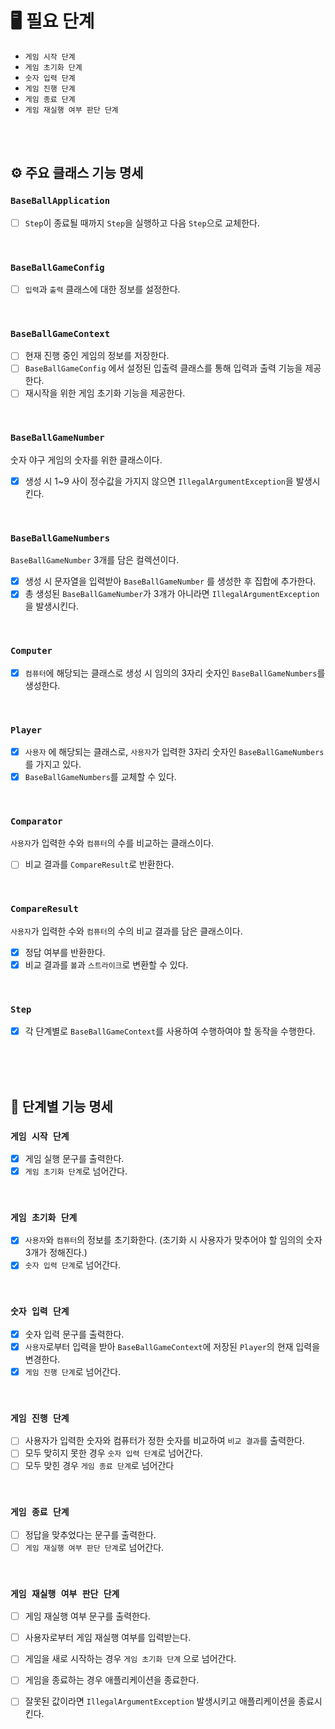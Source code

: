 
# 🖥 필요 단계
- `게임 시작 단계`
- `게임 초기화 단계`
- `숫자 입력 단계`
- `게임 진행 단계`
- `게임 종료 단계`
- `게임 재실행 여부 판단 단계`

<br> 
<br>

## ⚙️ 주요 클래스 기능 명세

### `BaseBallApplication`
- [ ] `Step`이 종료될 때까지 `Step`을 실행하고 다음 `Step`으로 교체한다.

<br>

### `BaseBallGameConfig`
- [ ] `입력`과 `출력` 클래스에 대한 정보를 설정한다.

<br>

### `BaseBallGameContext`
- [ ] 현재 진행 중인 게임의 정보를 저장한다.
- [ ] `BaseBallGameConfig` 에서 설정된 입출력 클래스를 통해 입력과 출력 기능을 제공한다.
- [ ] 재시작을 위한 게임 초기화 기능을 제공한다.

<br>

### `BaseBallGameNumber`
숫자 야구 게임의 숫자를 위한 클래스이다.
- [X] 생성 시 1~9 사이 정수값을 가지지 않으면 `IllegalArgumentException`을 발생시킨다.

<br>

### `BaseBallGameNumbers`
`BaseBallGameNumber` 3개를 담은 컬렉션이다.
- [X] 생성 시 문자열을 입력받아 `BaseBallGameNumber` 를 생성한 후 집합에 추가한다.
- [X] 총 생성된 `BaseBallGameNumber`가 3개가 아니라면 `IllegalArgumentException`을 발생시킨다.

<br> 

### `Computer`
- [X] `컴퓨터`에 해당되는 클래스로 생성 시 임의의 3자리 숫자인 `BaseBallGameNumbers`를 생성한다.

<br>

### `Player`
- [X] `사용자` 에 해당되는 클래스로, `사용자`가 입력한 3자리 숫자인 `BaseBallGameNumbers`를 가지고 있다.
- [X] `BaseBallGameNumbers`를 교체할 수 있다.

<br>

### `Comparator`
`사용자`가 입력한 수와 `컴퓨터`의 수를 비교하는 클래스이다.
- [ ] 비교 결과를 `CompareResult`로 반환한다.

<br>

### `CompareResult`
`사용자`가 입력한 수와 `컴퓨터`의 수의 비교 결과를 담은 클래스이다.
- [X] 정답 여부를 반환한다.
- [X] 비교 결과를 `볼`과 `스트라이크`로 변환할 수 있다.

<br>

### `Step`
- [X] 각 단계별로 `BaseBallGameContext`를 사용하여 수행하여야 할 동작을 수행한다.

<br> <br> <br>

## 🎯 단계별 기능 명세

### `게임 시작 단계`
- [X] 게임 실행 문구를 출력한다.
- [X] `게임 초기화 단계`로 넘어간다.

<br>

### `게임 초기화 단계`
- [X] `사용자`와 `컴퓨터`의 정보를 초기화한다. (초기화 시 사용자가 맞추어야 할 임의의 숫자 3개가 정해진다.)
- [X] `숫자 입력 단계`로 넘어간다.

<br> 

### `숫자 입력 단계`
- [X] 숫자 입력 문구를 출력한다.
- [X] `사용자`로부터 입력을 받아 `BaseBallGameContext`에 저장된 `Player`의 현재 입력을 변경한다.
- [X] `게임 진행 단계`로 넘어간다.

<br> 

### `게임 진행 단계`
- [ ] 사용자가 입력한 숫자와 컴퓨터가 정한 숫자를 비교하여 `비교 결과`를 출력한다.
- [ ] 모두 맞히지 못한 경우 `숫자 입력 단계`로 넘어간다.
- [ ] 모두 맞힌 경우 `게임 종료 단계`로 넘어간다

<br> 

### `게임 종료 단계`
- [ ] 정답을 맞추었다는 문구를 출력한다.
- [ ] `게임 재실행 여부 판단 단계`로 넘어간다.

<br> 

### `게임 재실행 여부 판단 단계`
- [ ] 게임 재실행 여부 문구를 출력한다.
- [ ] 사용자로부터 게임 재실행 여부를 입력받는다.
- [ ] 게임을 새로 시작하는 경우 `게임 초기화 단계` 으로 넘어간다.
- [ ] 게임을 종료하는 경우 애플리케이션을 종료한다.
- [ ] 잘못된 값이라면 `IllegalArgumentException` 발생시키고 애플리케이션을 종료시킨다.


<br> <br> 